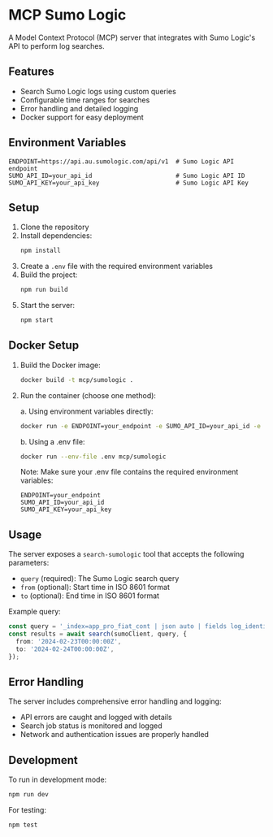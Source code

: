 # MCP Sumo Logic

A Model Context Protocol (MCP) server that integrates with Sumo Logic's API to perform log searches.

## Features

- Search Sumo Logic logs using custom queries
- Configurable time ranges for searches
- Error handling and detailed logging
- Docker support for easy deployment

## Environment Variables

```env
ENDPOINT=https://api.au.sumologic.com/api/v1  # Sumo Logic API endpoint
SUMO_API_ID=your_api_id                       # Sumo Logic API ID
SUMO_API_KEY=your_api_key                     # Sumo Logic API Key
```

## Setup

1. Clone the repository
2. Install dependencies:
   ```bash
   npm install
   ```
3. Create a `.env` file with the required environment variables
4. Build the project:
   ```bash
   npm run build
   ```
5. Start the server:
   ```bash
   npm start
   ```

## Docker Setup

1. Build the Docker image:
   ```bash
   docker build -t mcp/sumologic .
   ```

2. Run the container (choose one method):

   a. Using environment variables directly:
   ```bash
   docker run -e ENDPOINT=your_endpoint -e SUMO_API_ID=your_api_id -e SUMO_API_KEY=your_api_key mcp/sumologic
   ```

   b. Using a .env file:
   ```bash
   docker run --env-file .env mcp/sumologic
   ```

   Note: Make sure your .env file contains the required environment variables:
   ```env
   ENDPOINT=your_endpoint
   SUMO_API_ID=your_api_id
   SUMO_API_KEY=your_api_key
   ```

## Usage

The server exposes a `search-sumologic` tool that accepts the following parameters:

- `query` (required): The Sumo Logic search query
- `from` (optional): Start time in ISO 8601 format
- `to` (optional): End time in ISO 8601 format

Example query:
```typescript
const query = '_index=app_pro_fiat_cont | json auto | fields log_identifier';
const results = await search(sumoClient, query, {
  from: '2024-02-23T00:00:00Z',
  to: '2024-02-24T00:00:00Z',
});
```

## Error Handling

The server includes comprehensive error handling and logging:
- API errors are caught and logged with details
- Search job status is monitored and logged
- Network and authentication issues are properly handled

## Development

To run in development mode:
```bash
npm run dev
```

For testing:
```bash
npm test
``` 